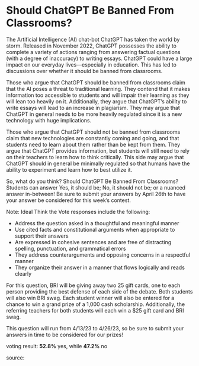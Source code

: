 # Should ChatGPT Be Banned From Classrooms?

The Artificial Intelligence (AI) chat-bot ChatGPT has taken the world by storm. Released in November 2022, ChatGPT possesses the ability to complete a variety of actions ranging from answering factual questions (with a degree of inaccuracy) to writing essays. ChatGPT could have a large impact on our everyday lives—especially in education. This has led to discussions over whether it should be banned from classrooms. 

Those who argue that ChatGPT should be banned from classrooms claim that the AI poses a threat to traditional learning. They contend that it makes information too accessible to students and will impair their learning as they will lean too heavily on it. Additionally, they argue that ChatGPT’s ability to write essays will lead to an increase in plagiarism. They may argue that ChatGPT in general needs to be more heavily regulated since it is a new technology with huge implications. 

Those who argue that ChatGPT should not be banned from classrooms claim that new technologies are constantly coming and going, and that students need to learn about them rather than be kept from them. They argue that ChatGPT provides information, but students will still need to rely on their teachers to learn how to think critically. This side may argue that ChatGPT should in general be minimally regulated so that humans have the ability to experiment and learn how to best utilize it. 

So, what do you think? Should ChatGPT Be Banned From Classrooms? Students can answer Yes, it should be; No, it should not be; or a nuanced answer in-between! Be sure to submit your answers by April 26th to have your answer be considered for this week’s contest. 

Note: Ideal Think the Vote responses include the following:      

- Address the question asked in a thoughtful and meaningful manner     
- Use cited facts and constitutional arguments when appropriate to support their answers      
- Are expressed in cohesive sentences and are free of distracting spelling, punctuation, and grammatical errors      
- They address counterarguments and opposing concerns in a respectful manner      
- They organize their answer in a manner that flows logically and reads clearly   

For this question, BRI will be giving away two 25 gift cards, one to each person providing the best defense of each side of the debate. Both students will also win BRI swag. Each student winner will also be entered for a chance to win a grand prize of a 1,000 cash scholarship. Additionally, the referring teachers for both students will each win a $25 gift card and BRI swag. 

This question will run from 4/13/23 to 4/26/23, so be sure to submit your answers in time to be considered for our prizes! 

voting result: **52.8%** yes, while **47.2%** no

source: [](https://billofrightsinstitute.org/ttv/debates/should-chatgpt-be-banned-from-classrooms)